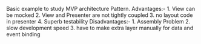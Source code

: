 Basic example to study MVP architecture Pattern.
Advantages:- 1. View can be mocked
             2. View and Presenter are not tightly coupled
             3. no layout code in presenter
             4. Superb testability
Disadvantages:- 1. Assembly Problem
                2. slow development speed
                3. have to make extra layer manually for data and event binding
